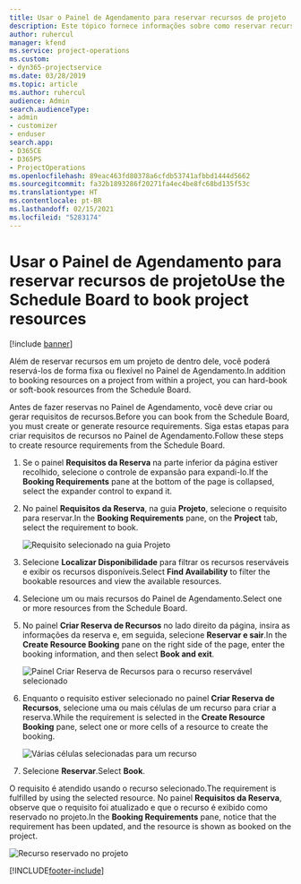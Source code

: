 ```yaml
---
title: Usar o Painel de Agendamento para reservar recursos de projeto
description: Este tópico fornece informações sobre como reservar recursos.
author: ruhercul
manager: kfend
ms.service: project-operations
ms.custom:
- dyn365-projectservice
ms.date: 03/28/2019
ms.topic: article
ms.author: ruhercul
audience: Admin
search.audienceType:
- admin
- customizer
- enduser
search.app:
- D365CE
- D365PS
- ProjectOperations
ms.openlocfilehash: 89eac463fd80378a6cfdb53741afbbd1444d5662
ms.sourcegitcommit: fa32b1893286f20271fa4ec4be8fc68bd135f53c
ms.translationtype: HT
ms.contentlocale: pt-BR
ms.lasthandoff: 02/15/2021
ms.locfileid: "5283174"
---
```

# <a name="use-the-schedule-board-to-book-project-resources"></a><span data-ttu-id="1e138-103">Usar o Painel de Agendamento para reservar recursos de projeto</span><span class="sxs-lookup"><span data-stu-id="1e138-103">Use the Schedule Board to book project resources</span></span>

[!include [banner](../includes/psa-now-project-operations.md)]

<span data-ttu-id="1e138-104">Além de reservar recursos em um projeto de dentro dele, você poderá reservá-los de forma fixa ou flexível no Painel de Agendamento.</span><span class="sxs-lookup"><span data-stu-id="1e138-104">In addition to booking resources on a project from within a project, you can hard-book or soft-book resources from the Schedule Board.</span></span>

<span data-ttu-id="1e138-105">Antes de fazer reservas no Painel de Agendamento, você deve criar ou gerar requisitos de recursos.</span><span class="sxs-lookup"><span data-stu-id="1e138-105">Before you can book from the Schedule Board, you must create or generate resource requirements.</span></span> <span data-ttu-id="1e138-106">Siga estas etapas para criar requisitos de recursos no Painel de Agendamento.</span><span class="sxs-lookup"><span data-stu-id="1e138-106">Follow these steps to create resource requirements from the Schedule Board.</span></span>

1. <span data-ttu-id="1e138-107">Se o painel **Requisitos da Reserva** na parte inferior da página estiver recolhido, selecione o controle de expansão para expandi-lo.</span><span class="sxs-lookup"><span data-stu-id="1e138-107">If the **Booking Requirements** pane at the bottom of the page is collapsed, select the expander control to expand it.</span></span>
2. <span data-ttu-id="1e138-108">No painel **Requisitos da Reserva**, na guia **Projeto**, selecione o requisito para reservar.</span><span class="sxs-lookup"><span data-stu-id="1e138-108">In the **Booking Requirements** pane, on the **Project** tab, select the requirement to book.</span></span>

    ![Requisito selecionado na guia Projeto](media/Resource-Management-image73.png)

3. <span data-ttu-id="1e138-110">Selecione **Localizar Disponibilidade** para filtrar os recursos reserváveis e exibir os recursos disponíveis.</span><span class="sxs-lookup"><span data-stu-id="1e138-110">Select **Find Availability** to filter the bookable resources and view the available resources.</span></span> 
4. <span data-ttu-id="1e138-111">Selecione um ou mais recursos do Painel de Agendamento.</span><span class="sxs-lookup"><span data-stu-id="1e138-111">Select one or more resources from the Schedule Board.</span></span> 
5. <span data-ttu-id="1e138-112">No painel **Criar Reserva de Recursos** no lado direito da página, insira as informações da reserva e, em seguida, selecione **Reservar e sair**.</span><span class="sxs-lookup"><span data-stu-id="1e138-112">In the **Create Resource Booking** pane on the right side of the page, enter the booking information, and then select **Book and exit**.</span></span>

    ![Painel Criar Reserva de Recursos para o recurso reservável selecionado](media/Resource-Management-image74.png)

6. <span data-ttu-id="1e138-114">Enquanto o requisito estiver selecionado no painel **Criar Reserva de Recursos**, selecione uma ou mais células de um recurso para criar a reserva.</span><span class="sxs-lookup"><span data-stu-id="1e138-114">While the requirement is selected in the **Create Resource Booking** pane, select one or more cells of a resource to create the booking.</span></span>

    ![Várias células selecionadas para um recurso](media/Resource-Management-image75.png)

7. <span data-ttu-id="1e138-116">Selecione **Reservar**.</span><span class="sxs-lookup"><span data-stu-id="1e138-116">Select **Book**.</span></span>

<span data-ttu-id="1e138-117">O requisito é atendido usando o recurso selecionado.</span><span class="sxs-lookup"><span data-stu-id="1e138-117">The requirement is fulfilled by using the selected resource.</span></span> <span data-ttu-id="1e138-118">No painel **Requisitos da Reserva**, observe que o requisito foi atualizado e que o recurso é exibido como reservado no projeto.</span><span class="sxs-lookup"><span data-stu-id="1e138-118">In the **Booking Requirements** pane, notice that the requirement has been updated, and the resource is shown as booked on the project.</span></span>

![Recurso reservado no projeto](media/Resource-Management-image76.png)


[!INCLUDE[footer-include](../includes/footer-banner.md)]